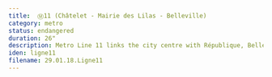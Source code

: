 ```yaml
---
title: 	Ⓜ11 (Châtelet - Mairie des Lilas - Belleville)
category: metro
status: endangered
duration: 26"
description: Metro Line 11 links the city centre with République, Belleville and the north-eastern suburb of Les Lilas. It is the last of the metro lines to feature the MP-59, the oldest model of tyre wheel coaches (1959). Despite its age, it has the highest cruise speed among all of Paris' locomotives. As part of a massive overhaul of the Parisian metro, the MP-59 is scheduled to be decomissioned in the coming years. 
iden: ligne11
filename: 29.01.18.Ligne11
---
```


